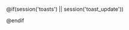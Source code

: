 @if(session('toasts') || session('toast_update'))
<div id="toast-container" 
     data-position="{{ config('toast.position') }}" 
     data-theme="{{ config('toast.theme') }}"
     data-max-toasts="{{ config('toast.max_toasts') }}"
     data-stack-direction="{{ config('toast.stack_direction') }}"
     data-toast-update="{{ session('toast_update') ? json_encode(session('toast_update')) : '' }}"
     class="toast-container toast-{{ config('toast.position') }}">
</div>

<script>
(function() {
    const toasts = @json(session('toasts') ?? []);
    const toastUpdate = @json(session('toast_update') ?? null);
    
    if ((!toasts || toasts.length === 0) && !toastUpdate) return;

    const container = document.getElementById('toast-container');
    const theme = container.dataset.theme;
    const maxToasts = parseInt(container.dataset.maxToasts);
    const stackDirection = container.dataset.stackDirection;
    
    // Apply theme
    if (theme === 'auto') {
        const isDark = window.matchMedia('(prefers-color-scheme: dark)').matches;
        container.classList.add(isDark ? 'toast-theme-dark' : 'toast-theme-light');
    } else {
        container.classList.add(`toast-theme-${theme}`);
    }

    let activeToasts = [];

    // Handle toast updates for promise toasts
    if (toastUpdate) {
        updateToast(toastUpdate);
    }

    function updateToast(updateData) {
        const existingToast = document.getElementById(updateData.id);
        if (!existingToast) return;

        // Update icon
        const iconEl = existingToast.querySelector('.toast-icon');
        const newIcon = getIconForType(updateData.type);
        if (iconEl) iconEl.innerHTML = newIcon;

        // Update title
        if (updateData.title) {
            const titleEl = existingToast.querySelector('.toast-title');
            if (titleEl) {
                titleEl.textContent = updateData.title;
            } else {
                const bodyEl = existingToast.querySelector('.toast-body');
                const newTitle = document.createElement('div');
                newTitle.className = 'toast-title';
                newTitle.textContent = updateData.title;
                bodyEl.insertBefore(newTitle, bodyEl.firstChild);
            }
        }

        // Update message
        const messageEl = existingToast.querySelector('.toast-message');
        if (messageEl) messageEl.textContent = updateData.message;

        // Update type class
        existingToast.className = existingToast.className.replace(/toast-\w+(?=\s|$)/, `toast-${updateData.type}`);

        // Add close button if not exists
        if (updateData.showCloseButton && !existingToast.querySelector('.toast-close')) {
            const closeBtn = document.createElement('button');
            closeBtn.className = 'toast-close';
            closeBtn.setAttribute('aria-label', 'Close');
            closeBtn.setAttribute('tabindex', '0');
            closeBtn.innerHTML = `<svg class="w-4 h-4" fill="currentColor" viewBox="0 0 20 20">
                <path fill-rule="evenodd" d="M4.293 4.293a1 1 0 011.414 0L10 8.586l4.293-4.293a1 1 0 111.414 1.414L11.414 10l4.293 4.293a1 1 0 01-1.414 1.414L10 11.414l-4.293 4.293a1 1 0 01-1.414-1.414L8.586 10 4.293 5.707a1 1 0 010-1.414z" clip-rule="evenodd"/>
            </svg>`;
            closeBtn.addEventListener('click', () => removeToast(existingToast));
            existingToast.querySelector('.toast-content').appendChild(closeBtn);
        }

        // Add progress bar
        if (updateData.showProgressBar && updateData.duration > 0) {
            const progressHTML = '<div class="toast-progress"><div class="toast-progress-bar"></div></div>';
            existingToast.insertAdjacentHTML('beforeend', progressHTML);
            
            const progressBar = existingToast.querySelector('.toast-progress-bar');
            progressBar.style.animationDuration = `${updateData.duration}ms`;
        }

        // Auto-dismiss after update
        if (updateData.duration > 0) {
            setTimeout(() => removeToast(existingToast), updateData.duration);
        }
    }

    function getIconForType(type) {
        const icons = {
            'success': '<svg class="w-5 h-5" fill="currentColor" viewBox="0 0 20 20"><path fill-rule="evenodd" d="M10 18a8 8 0 100-16 8 8 0 000 16zm3.707-9.293a1 1 0 00-1.414-1.414L9 10.586 7.707 9.293a1 1 0 00-1.414 1.414l2 2a1 1 0 001.414 0l4-4z" clip-rule="evenodd"/></svg>',
            'error': '<svg class="w-5 h-5" fill="currentColor" viewBox="0 0 20 20"><path fill-rule="evenodd" d="M10 18a8 8 0 100-16 8 8 0 000 16zM8.707 7.293a1 1 0 00-1.414 1.414L8.586 10l-1.293 1.293a1 1 0 101.414 1.414L10 11.414l1.293 1.293a1 1 0 001.414-1.414L11.414 10l1.293-1.293a1 1 0 00-1.414-1.414L10 8.586 8.707 7.293z" clip-rule="evenodd"/></svg>',
        };
        return icons[type] || icons['success'];
    }

    function showToast(toast) {
        if (activeToasts.length >= maxToasts) {
            if (stackDirection === 'down') {
                removeToast(activeToasts[0]);
            } else {
                removeToast(activeToasts[activeToasts.length - 1]);
            }
        }

        const toastEl = document.createElement('div');
        toastEl.className = `toast toast-${toast.type} toast-animation-${toast.animation.enter}`;
        toastEl.id = toast.id;
        toastEl.setAttribute('role', '{{ config("toast.accessibility.role") }}');
        toastEl.setAttribute('aria-live', '{{ config("toast.accessibility.aria_live") }}');
        toastEl.setAttribute('aria-atomic', 'true');
        
        if (toast.clickable && toast.url) {
            toastEl.style.cursor = 'pointer';
            toastEl.addEventListener('click', function(e) {
                if (!e.target.closest('.toast-close') && !e.target.closest('.toast-action')) {
                    window.location.href = toast.url;
                }
            });
        }

        let html = '<div class="toast-content">';
        
        if (toast.showIcon && toast.icon) {
            html += `<div class="toast-icon">${toast.icon}</div>`;
        }
        
        html += '<div class="toast-body">';
        if (toast.title) {
            html += `<div class="toast-title">${toast.title}</div>`;
        }
        html += `<div class="toast-message">${toast.message}</div>`;
        
        if (toast.actions && toast.actions.length > 0) {
            html += '<div class="toast-actions">';
            toast.actions.forEach(action => {
                html += `<button class="toast-action" data-action="${action.action}" onclick="${action.callback}">${action.label}</button>`;
            });
            html += '</div>';
        }
        
        html += '</div>';
        
        if (toast.showCloseButton) {
            html += `<button class="toast-close" aria-label="Close" tabindex="0">
                <svg class="w-4 h-4" fill="currentColor" viewBox="0 0 20 20">
                    <path fill-rule="evenodd" d="M4.293 4.293a1 1 0 011.414 0L10 8.586l4.293-4.293a1 1 0 111.414 1.414L11.414 10l4.293 4.293a1 1 0 01-1.414 1.414L10 11.414l-4.293 4.293a1 1 0 01-1.414-1.414L8.586 10 4.293 5.707a1 1 0 010-1.414z" clip-rule="evenodd"/>
                </svg>
            </button>`;
        }
        
        html += '</div>';
        
        if (toast.showProgressBar && toast.duration > 0) {
            html += '<div class="toast-progress"><div class="toast-progress-bar"></div></div>';
        }
        
        toastEl.innerHTML = html;
        container.appendChild(toastEl);
        activeToasts.push(toastEl);

        // Close button handler
        const closeBtn = toastEl.querySelector('.toast-close');
        if (closeBtn) {
            closeBtn.addEventListener('click', () => removeToast(toastEl));
            closeBtn.addEventListener('keydown', (e) => {
                if (e.key === 'Enter' || e.key === ' ') {
                    e.preventDefault();
                    removeToast(toastEl);
                }
            });
        }

        // Auto-dismiss logic
        if (toast.duration > 0) {
            let timeoutId;
            let startTime = Date.now();
            let remainingTime = toast.duration;
            
            const progressBar = toastEl.querySelector('.toast-progress-bar');
            if (progressBar) {
                progressBar.style.animationDuration = `${toast.duration}ms`;
            }

            function startTimer() {
                timeoutId = setTimeout(() => {
                    removeToast(toastEl);
                }, remainingTime);
            }

            startTimer();

            if (toast.pauseOnHover) {
                toastEl.addEventListener('mouseenter', () => {
                    clearTimeout(timeoutId);
                    remainingTime -= (Date.now() - startTime);
                    if (progressBar) {
                        progressBar.style.animationPlayState = 'paused';
                    }
                });

                toastEl.addEventListener('mouseleave', () => {
                    startTime = Date.now();
                    startTimer();
                    if (progressBar) {
                        progressBar.style.animationPlayState = 'running';
                    }
                });
            }
        }

        // Trigger reflow for animation
        toastEl.offsetHeight;
    }

    function removeToast(toastEl) {
        if (!toastEl || !toastEl.parentNode) return;
        
        const exitAnim = toasts[0]?.animation?.exit || 'slideOutRight';
        toastEl.classList.remove(toastEl.classList[2]); // Remove enter animation
        toastEl.classList.add(`toast-animation-${exitAnim}`);
        
        setTimeout(() => {
            if (toastEl.parentNode) {
                toastEl.parentNode.removeChild(toastEl);
            }
            activeToasts = activeToasts.filter(t => t !== toastEl);
        }, 300);
    }

    // Show all toasts
    toasts.forEach((toast, index) => {
        setTimeout(() => showToast(toast), index * 150);
    });
})();
</script>

<style>
.toast-container {
    position: fixed;
    z-index: 9999;
    pointer-events: none;
    display: flex;
    flex-direction: column;
    gap: 12px;
    max-width: 420px;
    padding: 16px;
}

.toast-top-right { top: 0; right: 0; }
.toast-top-left { top: 0; left: 0; }
.toast-top-center { top: 0; left: 50%; transform: translateX(-50%); }
.toast-bottom-right { bottom: 0; right: 0; }
.toast-bottom-left { bottom: 0; left: 0; }
.toast-bottom-center { bottom: 0; left: 50%; transform: translateX(-50%); }

.toast {
    pointer-events: auto;
    background: white;
    border-radius: 8px;
    box-shadow: 0 4px 12px rgba(0, 0, 0, 0.15);
    overflow: hidden;
    min-width: 300px;
    max-width: 100%;
    position: relative;
}

.toast-content {
    display: flex;
    align-items: flex-start;
    gap: 12px;
    padding: 16px;
}

.toast-icon {
    flex-shrink: 0;
    width: 24px;
    height: 24px;
}

.toast-body {
    flex: 1;
    min-width: 0;
}

.toast-title {
    font-weight: 600;
    font-size: 14px;
    margin-bottom: 4px;
    color: #1a1a1a;
}

.toast-message {
    font-size: 14px;
    color: #4a4a4a;
    line-height: 1.5;
}

.toast-actions {
    display: flex;
    gap: 8px;
    margin-top: 8px;
}

.toast-action {
    padding: 4px 12px;
    font-size: 13px;
    font-weight: 500;
    border-radius: 4px;
    border: 1px solid currentColor;
    background: transparent;
    cursor: pointer;
    transition: all 0.2s;
}

.toast-action:hover {
    background: rgba(0, 0, 0, 0.05);
}

.toast-close {
    position: absolute;
    top: 12px;
    right: 12px;
    background: transparent;
    border: none;
    cursor: pointer;
    padding: 4px;
    border-radius: 4px;
    color: #666;
    transition: all 0.2s;
}

.toast-close:hover, .toast-close:focus {
    background: rgba(0, 0, 0, 0.1);
    outline: none;
}

.toast-progress {
    height: 4px;
    background: rgba(0, 0, 0, 0.1);
    overflow: hidden;
}

.toast-progress-bar {
    height: 100%;
    background: currentColor;
    animation: progress linear forwards;
}

@keyframes progress {
    from { width: 100%; }
    to { width: 0%; }
}

/* Toast Types */
.toast-success { border-left: 4px solid #10b981; }
.toast-success .toast-icon { color: #10b981; }
.toast-success .toast-progress-bar { background: #10b981; }

.toast-error { border-left: 4px solid #ef4444; }
.toast-error .toast-icon { color: #ef4444; }
.toast-error .toast-progress-bar { background: #ef4444; }

.toast-warning { border-left: 4px solid #f59e0b; }
.toast-warning .toast-icon { color: #f59e0b; }
.toast-warning .toast-progress-bar { background: #f59e0b; }

.toast-info { border-left: 4px solid #3b82f6; }
.toast-info .toast-icon { color: #3b82f6; }
.toast-info .toast-progress-bar { background: #3b82f6; }

.toast-loading { border-left: 4px solid #6b7280; }
.toast-loading .toast-icon { color: #6b7280; }

.toast-custom { border-left: 4px solid #8b5cf6; }
.toast-custom .toast-icon { color: #8b5cf6; }
.toast-custom .toast-progress-bar { background: #8b5cf6; }

/* Spinner animation for loading */
@keyframes spin {
    from { transform: rotate(0deg); }
    to { transform: rotate(360deg); }
}

.animate-spin {
    animation: spin 1s linear infinite;
}

/* Dark Theme */
.toast-theme-dark .toast {
    background: #1f2937;
    box-shadow: 0 4px 12px rgba(0, 0, 0, 0.4);
}

.toast-theme-dark .toast-title {
    color: #f9fafb;
}

.toast-theme-dark .toast-message {
    color: #d1d5db;
}

.toast-theme-dark .toast-close {
    color: #9ca3af;
}

.toast-theme-dark .toast-close:hover {
    background: rgba(255, 255, 255, 0.1);
}

/* Animations */
.toast-animation-slideInRight {
    animation: slideInRight 0.3s ease-out;
}

.toast-animation-slideOutRight {
    animation: slideOutRight 0.3s ease-in;
}

@keyframes slideInRight {
    from {
        transform: translateX(100%);
        opacity: 0;
    }
    to {
        transform: translateX(0);
        opacity: 1;
    }
}

@keyframes slideOutRight {
    from {
        transform: translateX(0);
        opacity: 1;
    }
    to {
        transform: translateX(100%);
        opacity: 0;
    }
}

.toast-animation-slideInLeft {
    animation: slideInLeft 0.3s ease-out;
}

.toast-animation-slideOutLeft {
    animation: slideOutLeft 0.3s ease-in;
}

@keyframes slideInLeft {
    from {
        transform: translateX(-100%);
        opacity: 0;
    }
    to {
        transform: translateX(0);
        opacity: 1;
    }
}

@keyframes slideOutLeft {
    from {
        transform: translateX(0);
        opacity: 1;
    }
    to {
        transform: translateX(-100%);
        opacity: 0;
    }
}

.toast-animation-fadeIn {
    animation: fadeIn 0.3s ease-out;
}

.toast-animation-fadeOut {
    animation: fadeOut 0.3s ease-in;
}

@keyframes fadeIn {
    from { opacity: 0; }
    to { opacity: 1; }
}

@keyframes fadeOut {
    from { opacity: 1; }
    to { opacity: 0; }
}

/* Responsive */
@media (max-width: 640px) {
    .toast-container {
        max-width: 100%;
        left: 0 !important;
        right: 0 !important;
        transform: none !important;
        padding: 8px;
    }
    
    .toast {
        min-width: 100%;
    }
}
</style>
@endif